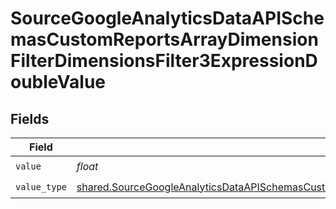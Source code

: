 # SourceGoogleAnalyticsDataAPISchemasCustomReportsArrayDimensionFilterDimensionsFilter3ExpressionDoubleValue


## Fields

| Field                                                                                                                                                                                                                                                                      | Type                                                                                                                                                                                                                                                                       | Required                                                                                                                                                                                                                                                                   | Description                                                                                                                                                                                                                                                                |
| -------------------------------------------------------------------------------------------------------------------------------------------------------------------------------------------------------------------------------------------------------------------------- | -------------------------------------------------------------------------------------------------------------------------------------------------------------------------------------------------------------------------------------------------------------------------- | -------------------------------------------------------------------------------------------------------------------------------------------------------------------------------------------------------------------------------------------------------------------------- | -------------------------------------------------------------------------------------------------------------------------------------------------------------------------------------------------------------------------------------------------------------------------- |
| `value`                                                                                                                                                                                                                                                                    | *float*                                                                                                                                                                                                                                                                    | :heavy_check_mark:                                                                                                                                                                                                                                                         | N/A                                                                                                                                                                                                                                                                        |
| `value_type`                                                                                                                                                                                                                                                               | [shared.SourceGoogleAnalyticsDataAPISchemasCustomReportsArrayDimensionFilterDimensionsFilter3ExpressionFilterFilterValueType](../../models/shared/sourcegoogleanalyticsdataapischemascustomreportsarraydimensionfilterdimensionsfilter3expressionfilterfiltervaluetype.md) | :heavy_check_mark:                                                                                                                                                                                                                                                         | N/A                                                                                                                                                                                                                                                                        |